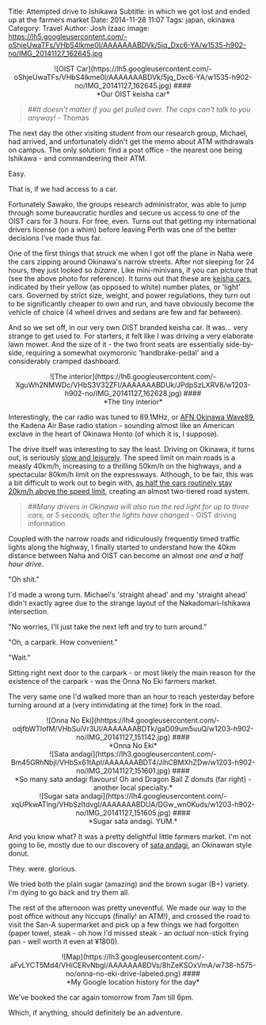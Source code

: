 Title: Attempted drive to Ishikawa
Subtitle: in which we got lost and ended up at the farmers market
Date: 2014-11-28 11:07
Tags: japan, okinawa
Category: Travel
Author: Josh Izaac
image: https://lh5.googleusercontent.com/-oShjeUwaTFs/VHbS4lkme0I/AAAAAAABDVk/5jq_Dxc6-YA/w1535-h902-no/IMG_20141127_162645.jpg

<center>
![OIST Car](https://lh5.googleusercontent.com/-oShjeUwaTFs/VHbS4lkme0I/AAAAAAABDVk/5jq_Dxc6-YA/w1535-h902-no/IMG_20141127_162645.jpg)
####<div align=center>*Our OIST keisha car*</div>
</center>

<!-- PELICAN_BEGIN_SUMMARY -->

>##*It doesn't matter if you get pulled over. The cops can't talk to you anyway!* - Thomas

<!-- PELICAN_END_SUMMARY -->

The next day the other visiting student from our research group, Michael, had arrived, and unfortunately didn't get the memo about ATM withdrawals on campus. The only solution: find a post office - the nearest one being Ishikawa - and commandeering their ATM.

Easy.

That is, if we had access to a car.

Fortunately Sawako, the groups research administrator, was able to jump through some bureaucratic hurdles and secure us access to one of the OIST cars for 3 hours. For free, even. Turns out that getting my international drivers license (on a whim) before leaving Perth was one of the better decisions I've made thus far.

One of the first things that struck me when I got off the plane in Naha were the cars zipping around Okinawa's narrow streets. After not sleeping for 24 hours, they just looked so *bizarre*. Like mini-minivans, if you can picture that (see the above photo for reference). It turns out that these are [keisha cars](http://www.japan-guide.com/e/e2022.html), indicated by their yellow (as opposed to white) number plates, or 'light' cars. Governed by strict size, weight, and power regulations, they turn out to be significantly cheaper to own and run, and have obviously become the vehicle of choice (4 wheel drives and sedans are few and far between).

And so we set off, in our very own OIST branded keisha car. It was... very strange to get used to. For starters, it felt like I was driving a very elaborate lawn mower. And the size of it - the two front seats are essentially side-by-side, requiring a somewhat oxymoronic 'handbrake-pedal' and a considerably cramped dashboard.

<center>
![The interior](https://lh6.googleusercontent.com/-XguWh2NMWDc/VHbS3V32ZFI/AAAAAAABDUk/JPdpSzLXRV8/w1203-h902-no/IMG_20141127_162628.jpg)
####<div align=center>*The tiny interior*</div>
</center>

Interestingly, the car radio was tuned to 89.1MHz, or [AFN Okinawa Wave89](http://okinawa.afnpacific.net/), the Kadena Air Base radio station - sounding almost like an American exclave in the heart of Okinawa Honto (of which it is, I suppose). 

The drive itself was interesting to say the least. Driving on Okinawa, it turns out, is seriously [slow and leisurely](http://www.japanupdate.com/2013/10/its-slow-driving-on-okinawa/). The speed limit on main roads is a measly 40km/h, increasing to a thrilling 50km/h on the highways, and a spectacular 80km/h limit on the expressways. Although, to be fair, this was a bit difficult to work out to begin with, [as half the cars routinely stay 20km/h above the speed limit](https://groups.oist.jp/cycling/riding-okinawa), creating an almost two-tiered road system.


>##*Many drivers in Okinawa will also run the red light for up to three cars, or 5 seconds, after the lights have changed* - OIST driving information

Coupled with the narrow roads and ridiculously frequently timed traffic lights along the highway, I finally started to understand how the 40km distance between Naha and OIST can become an almost *one and a half hour drive*.

"Oh shit."

I'd made a wrong turn. Michael's 'straight ahead' and my 'straight ahead' didn't exactly agree due to the strange layout of the Nakadomari-Ishikawa intersection.

"No worries, I'll just take the next left and try to turn around."

"Oh, a carpark. How convenient."

"Wait."

Sitting right next door to the carpark - or most likely the main reason for the existence of the carpark - was the Onna No Eki farmers market.

The very same one I'd walked more than an hour to reach yesterday before turning around at a (very intimidating at the time) fork in the road.

<center>
![Onna No Eki](hhttps://lh4.googleusercontent.com/-odjfbWTIofM/VHbSuiVr3UI/AAAAAAABDTk/gaD09um5uuQ/w1203-h902-no/IMG_20141127_151142.jpg)
####<div align=center>*Onna No Eki*</div>
</center>

<center>
![Sata andagi](https://lh3.googleusercontent.com/-Bm45GRhNbjI/VHbSx61tApI/AAAAAAABDT4/JihCBMXhZDw/w1203-h902-no/IMG_20141127_151601.jpg)
####<div align=center>*So many sata andagi flavours! Oh and Dragon Ball Z donuts (far right) - another local specialty.*</div>
</center>

<center>
![Sugar sata andagi](https://lh4.googleusercontent.com/-xqUPkwATlng/VHbSzItdvgI/AAAAAAABDUA/DGw_wn0Kuds/w1203-h902-no/IMG_20141127_151605.jpg)
####<div align=center>*Sugar sata andagi. YUM.*</div>
</center>

And you know what? It was a pretty delightful little farmers market. I'm not going to lie, mostly due to our discovery of [sata andagi](http://en.wikipedia.org/wiki/Sata_andagi), an Okinawan style donut.

They. were. glorious.

We tried both the plain sugar (amazing) and the brown sugar (B+) variety. I'm dying to go back and try them all.


The rest of the afternoon was pretty uneventful. We made our way to the post office without any hiccups (finally! an ATM!), and crossed the road to visit the San-A supermarket and pick up a few things we had forgotten (paper towel, steak - oh how I'd missed steak - an *actual* non-stick frying pan - well worth it even at ¥1800). 

<center>
![Map](https://lh3.googleusercontent.com/-aFvLYCT5Md4/VHiCERvNbgI/AAAAAAABDVs/8hZeKSOxVmA/w738-h575-no/onna-no-eki-drive-labeled.png)
####<div align=center>*My Google location history for the day*</div>
</center>

We've booked the car again tomorrow from 7am till 6pm.

Which, if anything, should definitely be an adventure.